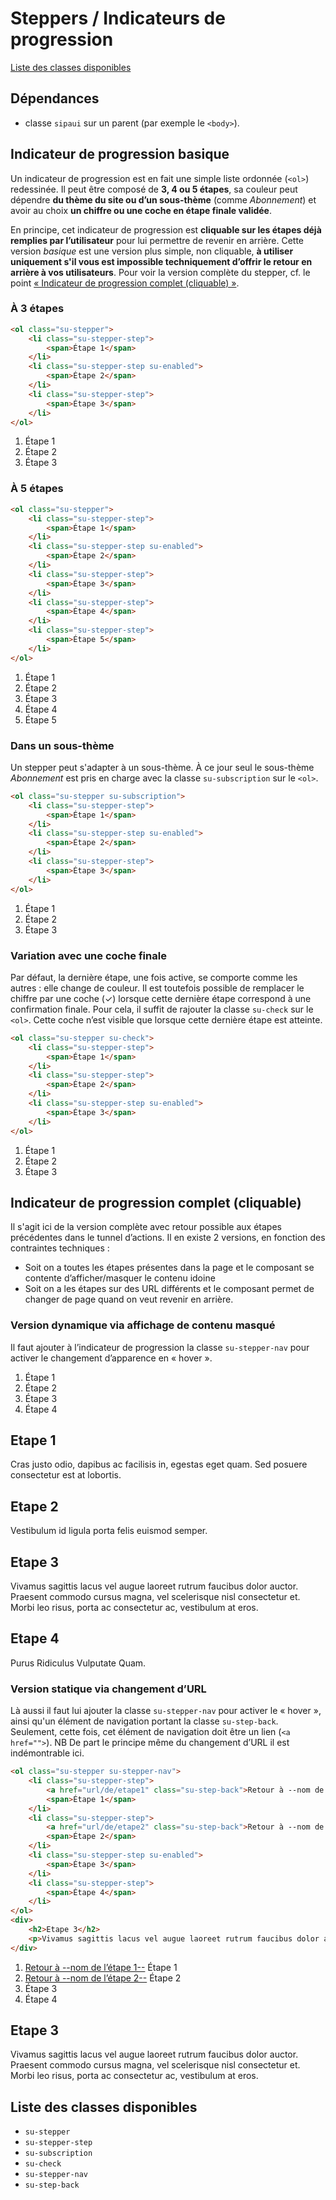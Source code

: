 # Steppers / Indicateurs de progression


<a href="#liste-classes" target="_self" class="link-button">Liste des classes disponibles</a>

<div class="dependances">

## Dépendances
- classe `sipaui` sur un parent (par exemple le `<body>`).

</div>

<!-- STORY -->

## Indicateur de progression basique
Un indicateur de progression est en fait une simple liste ordonnée (`<ol>`) redessinée. Il peut être composé de **3, 4 ou 5 étapes**, sa couleur peut dépendre **du thème du site ou d’un sous-thème** (comme *Abonnement*) et avoir au choix **un chiffre ou une coche en étape finale validée**.

En principe, cet indicateur de progression est **cliquable sur les étapes déjà remplies par l’utilisateur** pour lui permettre de revenir en arrière. Cette version *basique* est une version plus simple, non cliquable, **à utiliser uniquement s'il vous est impossible techniquement d’offrir le retour en arrière à vos utilisateurs**. Pour voir la version complète du stepper, cf. le point <a href="#stepper-full" target="_self">«&nbsp;Indicateur de progression complet (cliquable)&nbsp;»</a>.

### À 3 étapes

```html
<ol class="su-stepper">
	<li class="su-stepper-step">
		<span>Étape 1</span>
	</li>
	<li class="su-stepper-step su-enabled">
		<span>Étape 2</span>
	</li>
	<li class="su-stepper-step">
		<span>Étape 3</span>
	</li>
</ol>
```


<div class="sipaui">
	<ol class="su-stepper surcharge-storybook">
		<li class="su-stepper-step">
			<span>Étape 1</span>
		</li>
		<li class="su-stepper-step su-enabled">
			<span>Étape 2</span>
		</li>
		<li class="su-stepper-step">
			<span>Étape 3</span>
		</li>
	</ol>
</div>

### À 5 étapes


```html
<ol class="su-stepper">
	<li class="su-stepper-step">
		<span>Étape 1</span>
	</li>
	<li class="su-stepper-step su-enabled">
		<span>Étape 2</span>
	</li>
	<li class="su-stepper-step">
		<span>Étape 3</span>
	</li>
	<li class="su-stepper-step">
		<span>Étape 4</span>
	</li>
	<li class="su-stepper-step">
		<span>Étape 5</span>
	</li>
</ol>
```


<div class="sipaui">
	<ol class="su-stepper surcharge-storybook">
		<li class="su-stepper-step">
			<span>Étape 1</span>
		</li>
		<li class="su-stepper-step su-enabled">
			<span>Étape 2</span>
		</li>
		<li class="su-stepper-step">
			<span>Étape 3</span>
		</li>
		<li class="su-stepper-step">
			<span>Étape 4</span>
		</li>
		<li class="su-stepper-step">
			<span>Étape 5</span>
		</li>
	</ol>
</div>

### Dans un sous-thème
Un stepper peut s'adapter à un sous-thème. À ce jour seul le sous-thème *Abonnement* est pris en charge avec la classe `su-subscription` sur le `<ol>`.

```html
<ol class="su-stepper su-subscription">
	<li class="su-stepper-step">
		<span>Étape 1</span>
	</li>
	<li class="su-stepper-step su-enabled">
		<span>Étape 2</span>
	</li>
	<li class="su-stepper-step">
		<span>Étape 3</span>
	</li>
</ol>
```

<div class="sipaui">
	<ol class="su-stepper su-subscription surcharge-storybook">
		<li class="su-stepper-step">
			<span>Étape 1</span>
		</li>
		<li class="su-stepper-step su-enabled">
			<span>Étape 2</span>
		</li>
		<li class="su-stepper-step">
			<span>Étape 3</span>
		</li>
	</ol>
</div>

### Variation avec une coche finale
Par défaut, la dernière étape, une fois active, se comporte comme les autres&nbsp;: elle change de couleur. Il est toutefois possible de remplacer le chiffre par une coche (✓) lorsque cette dernière étape correspond à une confirmation finale. Pour cela, il suffit de rajouter la classe `su-check` sur le `<ol>`. Cette coche n’est visible que lorsque cette dernière étape est atteinte.

```html
<ol class="su-stepper su-check">
	<li class="su-stepper-step">
		<span>Étape 1</span>
	</li>
	<li class="su-stepper-step">
		<span>Étape 2</span>
	</li>
	<li class="su-stepper-step su-enabled">
		<span>Étape 3</span>
	</li>
</ol>
```

<div class="sipaui">
	<ol class="su-stepper su-check surcharge-storybook">
		<li class="su-stepper-step">
			<span>Étape 1</span>
		</li>
		<li class="su-stepper-step">
			<span>Étape 2</span>
		</li>
		<li class="su-stepper-step su-enabled">
			<span>Étape 3</span>
		</li>
	</ol>
</div>



<div id="stepper-full">

## Indicateur de progression complet (cliquable)
Il s'agit ici de la version complète avec retour possible aux étapes précédentes dans le tunnel d’actions. Il en existe 2 versions, en fonction des contraintes techniques&nbsp;:
<ul>
	<li>Soit on a toutes les étapes présentes dans la page et le composant se contente d’afficher/masquer le contenu idoine</li>
	<li>Soit on a les étapes sur des URL différents et le composant permet de changer de page quand on veut revenir en arrière.</li>
</ul>

### Version dynamique via affichage de contenu masqué
Il faut ajouter à l’indicateur de progression la classe `su-stepper-nav` pour activer le changement d’apparence en «&nbsp;hover&nbsp;».

<div class="sipaui">
	<ol class="su-stepper surcharge-storybook">
		<li class="su-stepper-step">
			<span>Étape 1</span>
		</li>
		<li class="su-stepper-step">
			<span>Étape 2</span>
		</li>
		<li class="su-stepper-step su-enabled">
			<span>Étape 3</span>
		</li>
		<li class="su-stepper-step">
			<span>Étape 4</span>
		</li>
	</ol>
	<div class="su-visually-hidden">
		<h2>Etape 1</h2>
		<p>Cras justo odio, dapibus ac facilisis in, egestas eget quam. Sed posuere consectetur est at lobortis.</p>
	</div>
	<div class="su-visually-hidden">
		<h2>Etape 2</h2>
		<p>Vestibulum id ligula porta felis euismod semper.</p>
	</div>
	<div>
		<h2>Etape 3</h2>
		<p>Vivamus sagittis lacus vel augue laoreet rutrum faucibus dolor auctor. Praesent commodo cursus magna, vel scelerisque nisl consectetur et. Morbi leo risus, porta ac consectetur ac, vestibulum at eros.</p>
	</div>
	<div class="su-visually-hidden">
		<h2>Etape 4</h2>
		<p>Purus Ridiculus Vulputate Quam.</p>
	</div>
</div>

### Version statique via changement d’URL
Là aussi il faut lui ajouter la classe `su-stepper-nav` pour activer le «&nbsp;hover&nbsp;», ainsi qu'un élément de navigation portant la classe `su-step-back`. Seulement, cette fois, cet élément de navigation doit être un lien (`<a href="">`).
NB De part le principe même du changement d’URL il est indémontrable ici.

```html
<ol class="su-stepper su-stepper-nav">
	<li class="su-stepper-step">
		<a href="url/de/etape1" class="su-step-back">Retour à --nom de l’étape 1--</a>
		<span>Étape 1</span>
	</li>
	<li class="su-stepper-step">
		<a href="url/de/etape2" class="su-step-back">Retour à --nom de l’étape 2--</a>
		<span>Étape 2</span>
	</li>
	<li class="su-stepper-step su-enabled">
		<span>Étape 3</span>
	</li>
	<li class="su-stepper-step">
		<span>Étape 4</span>
	</li>
</ol>
<div>
	<h2>Etape 3</h2>
	<p>Vivamus sagittis lacus vel augue laoreet rutrum faucibus dolor auctor. Praesent commodo cursus magna, vel scelerisque nisl consectetur et. Morbi leo risus, porta ac consectetur ac, vestibulum at eros.</p>
</div>
```

<div class="sipaui">
	<ol class="su-stepper su-stepper-nav surcharge-storybook">
		<li class="su-stepper-step">
			<a href="url/de/etape1" class="su-step-back">Retour à --nom de l’étape 1--</a>
			<span>Étape 1</span>
		</li>
		<li class="su-stepper-step">
			<a href="url/de/etape2" class="su-step-back">Retour à --nom de l’étape 2--</a>
			<span>Étape 2</span>
		</li>
		<li class="su-stepper-step su-enabled">
			<span>Étape 3</span>
		</li>
		<li class="su-stepper-step">
			<span>Étape 4</span>
		</li>
	</ol>
	<div>
		<h2>Etape 3</h2>
		<p>Vivamus sagittis lacus vel augue laoreet rutrum faucibus dolor auctor. Praesent commodo cursus magna, vel scelerisque nisl consectetur et. Morbi leo risus, porta ac consectetur ac, vestibulum at eros.</p>
	</div>
</div>


</div>


<div id="liste-classes">

## Liste des classes disponibles
- `su-stepper`
- `su-stepper-step`
- `su-subscription`
- `su-check`
- `su-stepper-nav`
- `su-step-back`

</div>
